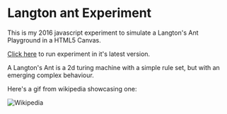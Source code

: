 # Langton ant Experiment

This is my 2016 javascript experiment to simulate a Langton's Ant Playground in a HTML5 Canvas.

[Click here](http://www.guilherme-rossato.com/langton-ant-canvas) to run experiment in it's latest version.

A Langton's Ant is a 2d turing machine with a simple rule set, but with an emerging complex behaviour.

Here's a gif from wikipedia showcasing one:

![Wikipedia](https://upload.wikimedia.org/wikipedia/commons/0/09/LangtonsAntAnimated.gif)
